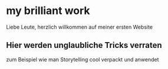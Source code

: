 # my brilliant work
Liebe Leute, herzlich willkommen auf meiner ersten Website
## Hier werden unglaubliche Tricks verraten
zum Beispiel wie man Storytelling cool verpackt und anwendet
